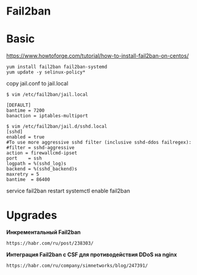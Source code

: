 Fail2ban
========

# Basic

https://www.howtoforge.com/tutorial/how-to-install-fail2ban-on-centos/

    yum install fail2ban fail2ban-systemd
    yum update -y selinux-policy*

copy jail.conf to jail.local

    $ vim /etc/fail2ban/jail.local 
```
[DEFAULT]
bantime = 7200
banaction = iptables-multiport
```


```
$ vim /etc/fail2ban/jail.d/sshd.local
[sshd]
enabled = true
#To use more aggressive sshd filter (inclusive sshd-ddos failregex):
#filter = sshd-aggressive
action = firewallcmd-ipset
port    = ssh
logpath = %(sshd_log)s
backend = %(sshd_backend)s
maxretry = 5
bantime  = 86400
```

service fail2ban restart 
systemctl enable fail2ban

# Upgrades

**Инкрементальный Fail2ban**

    https://habr.com/ru/post/238303/

**Интеграция Fail2ban с CSF для противодействия DDoS на nginx**

    https://habr.com/ru/company/simnetworks/blog/247391/


